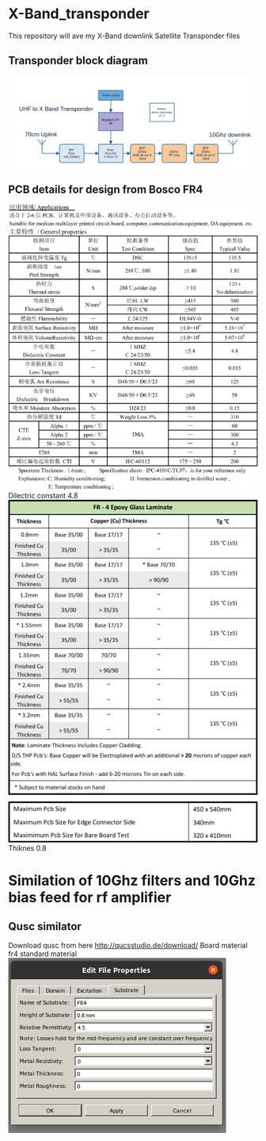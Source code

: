 # X-Band_transponder
This repository will ave my X-Band downlink Satellite Transponder files<br>
## Transponder block diagram
![Transponder](doc/Transponder_hardware_block_diagram.jpg?raw=true "Transponder block diagram")<br>

## PCB details for design from Bosco FR4
![Bosco pcb details](Bosco_pcb_fr4_spek.png?raw=true "Bosco fr4 data sheet")<br>
Dilectric constant 4.8<br>
![Bosco pcb details](Bosco_pcb_fr4_spek_2.png?raw=true "Bosco fr4 data sheet")<br>
Thiknes 0.8<br>
# Similation of 10Ghz filters and 10Ghz bias feed for rf amplifier<br>
## Qusc similator
Download qusc from here http://qucsstudio.de/download/
Board material fr4 standard material
![qusc pcb details](Qusc_document_substrate_settings_for_pcb.png?raw=true "Qusc pcb details")<br>




